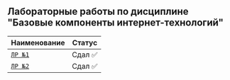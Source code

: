 Лабораторные работы по дисциплине "Базовые компоненты интернет-технологий"
---

| Наименование |Статус |
| --- | --- |
| [`ЛР №1`](https://github.com/devasidmi/bmstu-labs/tree/lab1) | Сдал ✅ |
| [`ЛР №2`](https://github.com/devasidmi/bmstu-labs/tree/lab2) | Сдал ✅ |

